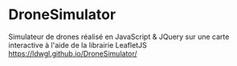 # DroneSimulator
Simulateur de drones réalisé en JavaScript & JQuery sur une carte interactive à l'aide de la librairie LeafletJS
https://ldwgl.github.io/DroneSimulator/

